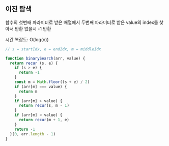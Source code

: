 ## 이진 탐색

함수의 첫번째 파라미터로 받은 배열에서 두번째 파라미터로 받은 value의 index를 찾아서 반환 없을시 -1 반환

시간 복잡도: O(log(n))

```javascript
// s = startIdx, e = endIdx, m = middleIdx

function binarySearch(arr, value) {
  return recur (s, e) {
    if (s > e) {
      return -1
    }
    const m = Math.floor((s + e) / 2)
    if (arr[m] === value) {
      return m
    }
    if (arr[m] > value) {
      return recur(s, m - 1)
    }
    if (arr[m] < value) {
      return recur(m + 1, e)
    }
    return -1
  }(0, arr.length - 1)
}
```
